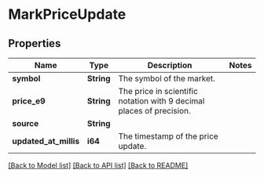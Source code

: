 # MarkPriceUpdate

## Properties

Name | Type | Description | Notes
------------ | ------------- | ------------- | -------------
**symbol** | **String** | The symbol of the market. | 
**price_e9** | **String** | The price in scientific notation with 9 decimal places of precision. | 
**source** | **String** |  | 
**updated_at_millis** | **i64** | The timestamp of the price update. | 

[[Back to Model list]](../README.md#documentation-for-models) [[Back to API list]](../README.md#documentation-for-api-endpoints) [[Back to README]](../README.md)


